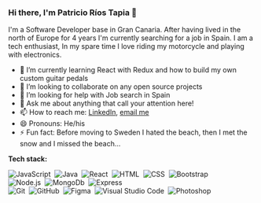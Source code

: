 ### Hi there, I'm Patricio Ríos Tapia 👋

I'm a Software Developer base in Gran Canaria. After having lived in the north of Europe for 4 years I'm currently searching for a job in Spain.
I am a tech enthusiast, In my spare time I love riding my motorcycle and playing with electronics.

- 🌱 I’m currently learning React with Redux and how to build my own custom guitar pedals
- 👯 I’m looking to collaborate on any open source projects
- 🤔 I’m looking for help with Job search in Spain
- 💬 Ask me about anything that call your attention here!
- 📫 How to reach me: [LinkedIn](http://bit.ly/patricio-rt), [email me](mailto:patriosweb@gmail.com)
- 😄 Pronouns: He/his
- ⚡ Fun fact: Before moving to Sweden I hated the beach, then I met the snow and I missed the beach...


<strong>Tech stack: </strong>
<br>

![JavaScript](https://img.shields.io/badge/-JavaScript-05122A?style=flat&logo=javascript)&nbsp;
![Java](https://img.shields.io/badge/-Java-05122A?style=flat&logo=Java&logoColor=FFA518)&nbsp;
![React](https://img.shields.io/badge/-React-05122A?style=flat&logo=react)&nbsp;
![HTML](https://img.shields.io/badge/-HTML-05122A?style=flat&logo=HTML5)&nbsp;
![CSS](https://img.shields.io/badge/-CSS-05122A?style=flat&logo=CSS3&logoColor=1572B6)&nbsp;
![Bootstrap](https://img.shields.io/badge/-Bootstrap-05122A?style=flat&logo=bootstrap&logoColor=563D7C)&nbsp;
<br>
![Node.js](https://img.shields.io/badge/-Node.js-05122A?style=flat&logo=node.js)&nbsp;
![MongoDb](https://img.shields.io/badge/-MongoDb-05122A?style=flat&logo=mongodb)&nbsp;
![Express](https://img.shields.io/badge/-Express-05122A?style=flat&logo=express)&nbsp;
<br>
![Git](https://img.shields.io/badge/-Git-05122A?style=flat&logo=git)&nbsp;
![GitHub](https://img.shields.io/badge/-GitHub-05122A?style=flat&logo=github)&nbsp;
![Figma](https://img.shields.io/badge/-Figma-05122A?style=flat&logo=figma)&nbsp;
![Visual Studio Code](https://img.shields.io/badge/-Visual%20Studio%20Code-05122A?style=flat&logo=visual-studio-code&logoColor=007ACC)&nbsp;
![Photoshop](https://img.shields.io/badge/-Photoshop-05122A?style=flat&logo=adobe-photoshop)&nbsp;
